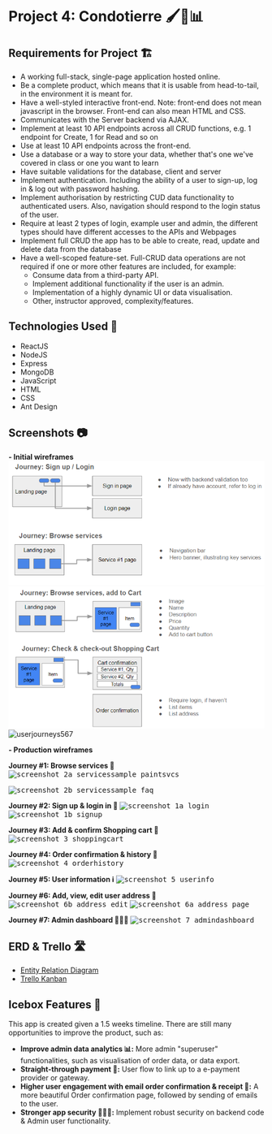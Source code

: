 # Project 4: Condotierre 🖌🎨📊



## Requirements for Project 🏗
 - A working full-stack, single-page application hosted online.
 - Be a complete product, which means that it is usable from head-to-tail, in the environment it is meant for.
 - Have a well-styled interactive front-end. Note: front-end does not mean javascript in the browser. Front-end can also mean HTML and CSS.
 - Communicates with the Server backend via AJAX.
 - Implement at least 10 API endpoints across all CRUD functions, e.g. 1 endpoint for Create, 1 for Read and so on
 - Use at least 10 API endpoints across the front-end.
 - Use a database or a way to store your data, whether that's one we've covered in class or one you want to learn
 - Have suitable validations for the database, client and server
 - Implement authentication. Including the ability of a user to sign-up, log in & log out with password hashing.
 - Implement authorisation by restricting CUD data functionality to authenticated users. Also, navigation should respond to the login status of the user.
 - Require at least 2 types of login, example user and admin, the different types should have different accesses to the APIs and Webpages
 - Implement full CRUD the app has to be able to create, read, update and delete data from the database
 - Have a well-scoped feature-set. Full-CRUD data operations are not required if one or more other features are included, for example:
   - Consume data from a third-party API.
   - Implement additional functionality if the user is an admin.
   - Implementation of a highly dynamic UI or data visualisation.
   - Other, instructor approved, complexity/features.
     
## Technologies Used 🚀
- ReactJS
- NodeJS
- Express
- MongoDB
- JavaScript
- HTML
- CSS
- Ant Design

## Screenshots 📷
**- Initial wireframes**
![Screenshot 1](./screenshots/userjourneys12.png)
![Screenshot 2](./screenshots/userjourneys34.png)
![userjourneys567](https://github.com/justintea/Condottiere/assets/37412968/e19e066d-b4d5-42f6-b63f-ab1a86d4798a)


**- Production wireframes**

**Journey #1: Browse services 👀**
<kbd>![screenshot_2a_servicessample_paintsvcs](https://github.com/justintea/Condottiere/assets/37412968/fa4c2242-73c8-4852-9582-2062d328c80e)</kbd>

<kbd>![screenshot_2b_servicessample_faq](https://github.com/justintea/Condottiere/assets/37412968/8d71bb6c-cbba-4b58-87fe-a6a0508e28bc)</kbd>

**Journey #2: Sign up & login in 📝**
<kbd>![screenshot_1a_login](https://github.com/justintea/Condottiere/assets/37412968/d03faa5e-67e7-465c-a0d5-fc2200948414)</kbd>
<kbd>![screenshot_1b_signup](https://github.com/justintea/Condottiere/assets/37412968/7d340d3f-195c-4726-b476-e44b3a32da8e)</kbd>

**Journey #3: Add & confirm Shopping cart 🛒**
<kbd>![screenshot_3_shoppingcart](https://github.com/justintea/Condottiere/assets/37412968/13ea6043-f0dc-4fcd-9071-f0141f90e5bf)</kbd>

**Journey #4: Order confirmation & history 🧮**
<kbd>![screenshot_4_orderhistory](https://github.com/justintea/Condottiere/assets/37412968/12697cec-681d-4984-aa0b-b61269dfdff4)</kbd>

**Journey #5: User information ℹ️**
<kbd>![screenshot_5_userinfo](https://github.com/justintea/Condottiere/assets/37412968/fb1c2ff8-6071-49a7-9946-83baacc2fe0a)</kbd>

**Journey #6: Add, view, edit user address 🏡**
<kbd>![screenshot_6b_address_edit](https://github.com/justintea/Condottiere/assets/37412968/af2af96a-d873-4eac-ad76-25bf473aa432)</kbd>
<kbd>![screenshot_6a_address_page](https://github.com/justintea/Condottiere/assets/37412968/6aebadd7-0f3e-4bc3-8dfb-a80afb07d630)</kbd>

**Journey #7: Admin dashboard 🧑🏻‍💻**
<kbd>![screenshot_7_admindashboard](https://github.com/justintea/Condottiere/assets/37412968/ffc504b2-b4ae-4be8-9603-7302b42618fa)</kbd>

## ERD & Trello 🛣
- [Entity Relation Diagram](https://lucid.app/lucidchart/bbe2fd71-8562-464d-a4a5-bd8dd2a56ed9/edit?viewport_loc=473%2C583%2C1375%2C997%2C0_0&invitationId=inv_7a122726-765d-4887-ae2a-78cf38e28ed5/)
- [Trello Kanban](https://trello.com/b/nCO9OSE1/condottiere/)

## Icebox Features 🧊
This app is created given a 1.5 weeks timeline. There are still many opportunities to improve the product, such as:
- **Improve admin data analytics 📊:** More admin "superuser" functionalities, such as visualisation of order data, or data export. 
- **Straight-through payment 💸:** User flow to link up to a e-payment provider or gateway.
- **Higher user engagement with email order confirmation & receipt 📩:** A more beautiful Order confirmation page, followed by sending of emails to the user.
- **Stronger app security 👮🏻‍♂️:** Implement robust security on backend code & Admin user functionality.

